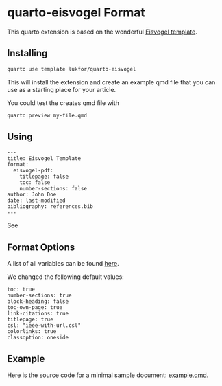 # quarto-eisvogel Format

This quarto extension is based on the wonderful [Eisvogel template](https://github.com/Wandmalfarbe/pandoc-latex-templ). 

## Installing

```bash
quarto use template lukfor/quarto-eisvogel
```

This will install the extension and create an example qmd file that you can use as a starting place for your article.

You could test the creates qmd file with

```bash
quarto preview my-file.qmd
```

## Using

```
---
title: Eisvogel Template
format:
  eisvogel-pdf:
    titlepage: false
    toc: false
    number-sections: false
author: John Doe
date: last-modified
bibliography: references.bib
---
```

See 

## Format Options

A list of all variables can be found [here](https://github.com/Wandmalfarbe/pandoc-latex-template?tab=readme-ov-file#custom-template-variables).

We changed the following default values:

```
toc: true
number-sections: true
block-heading: false
toc-own-page: true
link-citations: true
titlepage: true
csl: "ieee-with-url.csl"
colorlinks: true
classoption: oneside
```

## Example

Here is the source code for a minimal sample document: [example.qmd](example.qmd).

